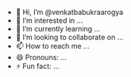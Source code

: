 - 👋 Hi, I’m @venkatbabukraarogya
- 👀 I’m interested in ...
- 🌱 I’m currently learning ...
- 💞️ I’m looking to collaborate on ...
- 📫 How to reach me ...
- 😄 Pronouns: ...
- ⚡ Fun fact: ...

<!---
venkatbabukraarogya/venkatbabukraarogya is a ✨ special ✨ repository because its `README.md` (this file) appears on your GitHub profile.
You can click the Preview link to take a look at your changes.
--->
